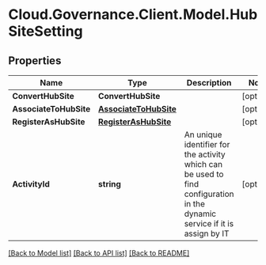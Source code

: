 # Cloud.Governance.Client.Model.HubSiteSetting
## Properties

Name | Type | Description | Notes
------------ | ------------- | ------------- | -------------
**ConvertHubSite** | **ConvertHubSite** |  | [optional] 
**AssociateToHubSite** | [**AssociateToHubSite**](AssociateToHubSite.md) |  | [optional] 
**RegisterAsHubSite** | [**RegisterAsHubSite**](RegisterAsHubSite.md) |  | [optional] 
**ActivityId** | **string** | An unique identifier for the activity which can be used to find configuration in the dynamic service if it is assign by IT | [optional] 

[[Back to Model list]](../README.md#documentation-for-models) [[Back to API list]](../README.md#documentation-for-api-endpoints) [[Back to README]](../README.md)


